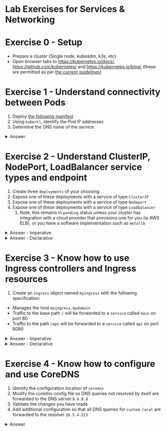 # Lab Exercises for Services & Networking

# Exercise 0 - Setup

* Prepare a cluster (Single node, kubeadm, k3s, etc)
* Open browser tabs to https://kubernetes.io/docs/, https://github.com/kubernetes/ and  https://kubernetes.io/blog/ (these are permitted as per [the current guidelines](https://docs.linuxfoundation.org/tc-docs/certification/certification-resources-allowed#certified-kubernetes-administrator-cka-and-cerified-kubernetes-application-developer-ckad))

# Exercise 1 - Understand connectivity between Pods

1. Deploy [the following manifest](https://raw.githubusercontent.com/David-VTUK/CKAExampleYaml/master/nginx-svc-and-deployment.yaml)
2. Using `kubectl`, identify the Pod IP addresses
3. Determine the DNS name of the service.


<details><summary>Answer</summary>

Identify the `selector` for the service:

```shell
kubectl describe service nginx-service | grep -i selector
Selector:          app=nginx
```
Filter `kubectl` output:

```shell
kubectl get po -l app=nginx -o wide
```

Service name will be, based on the format `[Service Name].[Namespace].[Type].[Base Domain Name]` :

```shell
nginx-service.default.svc.cluster.local
```
</details>

# Exercise 2 - Understand ClusterIP, NodePort, LoadBalancer service types and endpoint

1. Create three `deployments` of your choosing
2. Expose one of these deployments with a service of type `ClusterIP`
3. Expose one of these deployments with a service of type `Nodeport`
4. Expose one of these deployments with a service of type `Loadbalancer`
    1. Note, this remains in `pending` status unless your cluster has integration with a cloud provider that provisions one for you (ie AWS ELB), or you have a software implementation such as `metallb`


<details><summary>Answer - Imperative</summary>

```shell
kubectl create deployment nginx-clusterip --image=nginx --replicas 1
kubectl create deployment nginx-nodeport --image=nginx --replicas 1
kubectl create deployment nginx-loadbalancer --image=nginx --replicas 1
```

```shell
kubectl expose deployment nginx-clusterip --type="ClusterIP" --port="80"
kubectl expose deployment nginx-nodeport --type="NodePort" --port="80"
kubectl expose deployment nginx-loadbalancer --type="LoadBalancer" --port="80"
```

</details>

<details><summary>Answer - Declarative</summary>

Apply the following:

```yaml
kind: Service
apiVersion: v1
metadata:
  name: nginx-clusterip
spec:
  selector:
    app: nginx-clusterip
  type: ClusterIP
  ports:
  - protocol: TCP
    port: 80
    targetPort: 80
---
apiVersion: apps/v1
kind: Deployment
metadata:
  name: nginx-clusterip
  labels:
    app: nginx
spec:
  replicas: 3
  selector:
    matchLabels:
      app: nginx-clusterip
  template:
    metadata:
      labels:
        app: nginx-clusterip
    spec:
      containers:
      - name: nginx
        image: nginx
        ports:
        - containerPort: 80
---
kind: Service
apiVersion: v1
metadata:
  name: nginx-nodeport
spec:
  selector:
    app: nginx-nodeport
  type: NodePort
  ports:
  - protocol: TCP
    port: 80
    targetPort: 80
---
apiVersion: apps/v1
kind: Deployment
metadata:
  name: nginx-nodeport
  labels:
    app: nginx
spec:
  replicas: 3
  selector:
    matchLabels:
      app: nginx-nodeport
  template:
    metadata:
      labels:
        app: nginx-nodeport
    spec:
      containers:
      - name: nginx
        image: nginx
        ports:
        - containerPort: 80
---
kind: Service
apiVersion: v1
metadata:
  name: nginx-loadbalancer
spec:
  selector:
    app: nginx-loadbalancer
  type: LoadBalancer
  ports:
    - port: 80
      targetPort: 80
---
apiVersion: apps/v1
kind: Deployment
metadata:
  name: nginx-loadbalancer
  labels:
    app: nginx
spec:
  replicas: 3
  selector:
    matchLabels:
      app: nginx-loadbalancer
  template:
    metadata:
      labels:
        app: nginx-loadbalancer
    spec:
      containers:
      - name: nginx
        image: nginx
        ports:
        - containerPort: 80
```
</details>

# Exercise 3 - Know how to use Ingress controllers and Ingress resources

1. Create an `ingress` object named `myingress` with the following specification:

* Manages the host `myingress.mydomain`
* Traffic to the base path `/` will be forwarded to a `service` called `main` on port 80
* Traffic to the path `/api` will be forwarded to a `service` called `api` on port 8080


<details><summary>Answer - Imperative</summary>

```shell
kubectl create ingress myingress --rule="myingress.mydomain/=main:80" --rule="myingress.mydomain/api=api:8080"
```
</details>


<details><summary>Answer - Declarative</summary>

Apply the following YAML:

```yaml
apiVersion: networking.k8s.io/v1
kind: Ingress
metadata:
  creationTimestamp: null
  name: myingress
spec:
  rules:
  - host: myingress.mydomain
    http:
      paths:
      - backend:
          service:
            name: main
            port:
              number: 80
        path: /
        pathType: Exact
      - backend:
          service:
            name: api
            port:
              number: 8080
        path: /api
        pathType: Exact
```

</details>


# Exercise 4 - Know how to configure and use CoreDNS

1. Identify the configuration location of `coredns`
2. Modify the coredns config file so DNS queries not resolved by itself are forwarded to the DNS server `8.8.8.8`
3. Validate the changes you have made
4. Add additional configuration so that all DNS queries for `custom.local` are forwarded to the resolver `10.5.4.223`


<details><summary>Answer</summary>

```shell
kubectl get cm coredns -n kube-system                                                
NAME      DATA   AGE
coredns   2      94d
```

```shell
kubectl edit cm coredns -n kube-system 

replace:
forward . /etc/resolv.conf

with
forward . 8.8.8.8
```

Add the block:
```shell
custom.local:53 {
        errors 
        cache 30
        forward . 10.5.4.223
        reload
    }
```

</details>